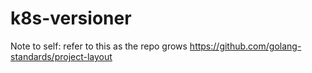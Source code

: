 # k8s-versioner

Note to self: refer to this as the repo grows
https://github.com/golang-standards/project-layout
